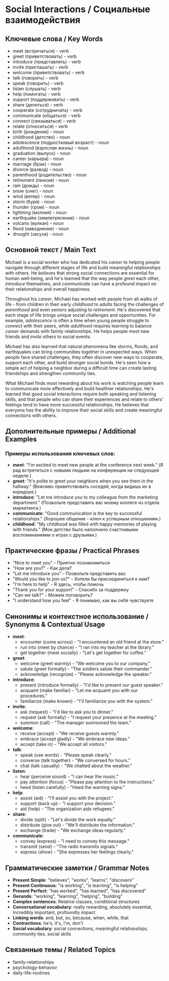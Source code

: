 # Social Interactions / Социальные взаимодействия

## Ключевые слова / Key Words
- meet (встречаться) - verb
- greet (приветствовать) - verb
- introduce (представлять) - verb
- invite (приглашать) - verb
- welcome (приветствовать) - verb
- talk (говорить) - verb
- speak (говорить) - verb
- listen (слушать) - verb
- help (помогать) - verb
- support (поддерживать) - verb
- share (делиться) - verb
- cooperate (сотрудничать) - verb
- communicate (общаться) - verb
- connect (связываться) - verb
- relate (относиться) - verb
- birth (рождение) - noun
- childhood (детство) - noun
- adolescence (подростковый возраст) - noun
- adulthood (взрослая жизнь) - noun
- graduation (выпуск) - noun
- career (карьера) - noun
- marriage (брак) - noun
- divorce (развод) - noun
- parenthood (родительство) - noun
- retirement (пенсия) - noun
- rain (дождь) - noun
- snow (снег) - noun
- wind (ветер) - noun
- storm (буря) - noun
- thunder (гром) - noun
- lightning (молния) - noun
- earthquake (землетрясение) - noun
- volcano (вулкан) - noun
- flood (наводнение) - noun
- drought (засуха) - noun

## Основной текст / Main Text

Michael is a social worker who has dedicated his *career* to helping people navigate through different stages of life and build meaningful relationships with others. He *believe*s that strong social connections are essential for human well-being, and he's learned that the way people *greet* each other, *introduce* themselves, and *communicate* can have a profound impact on their relationships and overall happiness.

Throughout his *career*, Michael has worked with people from all walks of life - from children in their early *childhood* to adults facing the challenges of *parenthood* and even seniors adjusting to *retirement*. He's discovered that each stage of life brings unique social challenges and opportunities. For example, *adolescence* is often a time when young people struggle to *connect* with their peers, while *adulthood* requires learning to balance *career* demands with family relationships. He helps people *meet* new friends and *invite* others to social events.

Michael has also learned that natural phenomena like storms, floods, and earthquakes can bring communities together in unexpected ways. When people face shared challenges, they often discover new ways to cooperate, support each other, and build stronger social bonds. He's seen how a simple act of helping a neighbor during a difficult time can create lasting friendships and strengthen community ties.

What Michael finds most rewarding about his work is watching people learn to communicate more effectively and build healthier relationships. He's learned that good social interactions require both speaking and listening skills, and that people who can share their experiences and relate to others' feelings tend to have more successful relationships. He believes that everyone has the ability to improve their social skills and create meaningful connections with others.

## Дополнительные примеры / Additional Examples

### Примеры использования ключевых слов:
- **meet**: "I'm excited to meet new people at the conference next week." (Я рад встретиться с новыми людьми на конференции на следующей неделе.)
- **greet**: "It's polite to greet your neighbors when you see them in the hallway." (Вежливо приветствовать соседей, когда видишь их в коридоре.)
- **introduce**: "Let me introduce you to my colleague from the marketing department." (Позвольте представить вас моему коллеге из отдела маркетинга.)
- **communicate**: "Good communication is the key to successful relationships." (Хорошее общение - ключ к успешным отношениям.)
- **childhood**: "My childhood was filled with happy memories of playing with friends." (Мое детство было наполнено счастливыми воспоминаниями о играх с друзьями.)

## Практические фразы / Practical Phrases

- "Nice to meet you" - Приятно познакомиться
- "How are you?" - Как дела?
- "Let me introduce you" - Позвольте представить вас
- "Would you like to join us?" - Хотели бы присоединиться к нам?
- "I'm here to help" - Я здесь, чтобы помочь
- "Thank you for your support" - Спасибо за поддержку
- "Can we talk?" - Можем поговорить?
- "I understand how you feel" - Я понимаю, как вы себя чувствуете

## Синонимы и контекстное использование / Synonyms & Contextual Usage

- **meet**: 
  - encounter (come across) - "I encountered an old friend at the store."
  - run into (meet by chance) - "I ran into my teacher at the library."
  - get together (meet socially) - "Let's get together for coffee."
- **greet**: 
  - welcome (greet warmly) - "We welcome you to our company."
  - salute (greet formally) - "The soldiers salute their commander."
  - acknowledge (recognize) - "Please acknowledge the speaker."
- **introduce**: 
  - present (introduce formally) - "I'd like to present our guest speaker."
  - acquaint (make familiar) - "Let me acquaint you with our procedures."
  - familiarize (make known) - "I'll familiarize you with the system."
- **invite**: 
  - ask (request) - "I'd like to ask you to dinner."
  - request (ask formally) - "I request your presence at the meeting."
  - summon (call) - "The manager summoned the team."
- **welcome**: 
  - receive (accept) - "We receive guests warmly."
  - embrace (accept gladly) - "We embrace new ideas."
  - accept (take in) - "We accept all visitors."
- **talk**: 
  - speak (use words) - "Please speak clearly."
  - converse (talk together) - "We conversed for hours."
  - chat (talk casually) - "We chatted about the weather."
- **listen**: 
  - hear (perceive sound) - "I can hear the music."
  - pay attention (focus) - "Please pay attention to the instructions."
  - heed (listen carefully) - "Heed the warning signs."
- **help**: 
  - assist (aid) - "I'll assist you with the project."
  - support (back up) - "I support your decision."
  - aid (help) - "The organization aids refugees."
- **share**: 
  - divide (split) - "Let's divide the work equally."
  - distribute (give out) - "We'll distribute the information."
  - exchange (trade) - "We exchange ideas regularly."
- **communicate**: 
  - convey (express) - "I need to convey this message."
  - transmit (send) - "The radio transmits signals."
  - express (show) - "She expresses her feelings clearly."

## Грамматические заметки / Grammar Notes

- **Present Simple**: "believes", "works", "learns", "discovers"
- **Present Continuous**: "is working", "is learning", "is helping"
- **Present Perfect**: "has worked", "has learned", "has discovered"
- **Gerunds**: "working", "learning", "helping", "building"
- **Complex sentences**: Relative clauses, conditional structures
- **Conversational vocabulary**: really rewarding, absolutely essential, incredibly important, profoundly impact
- **Linking words**: and, but, so, because, when, while, that
- **Contractions**: he's, it's, I'm, don't
- **Social vocabulary**: social connections, meaningful relationships, community ties, social skills

## Связанные темы / Related Topics

- family-relationships
- psychology-behavior
- daily-life-routines

